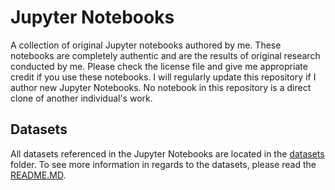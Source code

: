 # Jupyter Notebooks
A collection of original Jupyter notebooks authored by me. These notebooks are completely authentic and are the results of original research conducted by me. Please check the license file and give me appropriate credit if you use these notebooks. I will regularly update this repository if I author new Jupyter Notebooks. No notebook in this repository is a direct clone of another individual's work.

## Datasets
All datasets referenced in the Jupyter Notebooks are located in the [datasets](datasets) folder. To see more information in regards to the datasets, please read the [README.MD](datasets/README.md).
